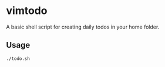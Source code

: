 # vimtodo

A basic shell script for creating daily todos in your home folder.

## Usage

` ./todo.sh `
